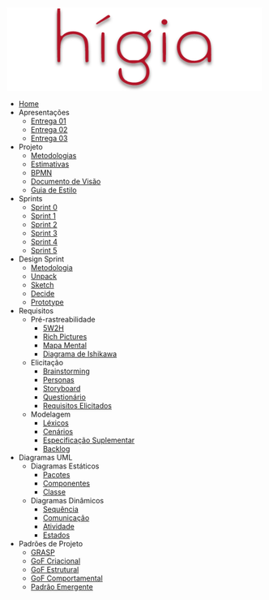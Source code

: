 <a href="/">
    <img src="assets/images/higia/higia.png" class="sidebar-logo">
</a>

- [Home](README.md)
- Apresentações
  - [Entrega 01](./videos/entrega1.md)
  - [Entrega 02](./videos/entrega2.md)
  - [Entrega 03](./videos/entrega3.md)
- Projeto
  - [Metodologias](./03-projeto/metodologias.md)
  - [Estimativas](./03-projeto/estimativas.md)
  - [BPMN](./03-projeto/bpmn.md)
  - [Documento de Visão](./03-projeto/docVisao.md)
  - [Guia de Estilo](03-projeto/guiaDeEstilo.md)
- Sprints
  - [Sprint 0](./00-sprint/sprint00.md)
  - [Sprint 1](./00-sprint/sprint01.md)
  - [Sprint 2](./00-sprint/sprint02.md)
  - [Sprint 3](./00-sprint/sprint03.md)
  - [Sprint 4](./00-sprint/sprint04.md)
  - [Sprint 5](./00-sprint/sprint05.md)
  <!-- - [Sprint 6](./00-sprint/sprint06.md) -->
- Design Sprint
  - [Metodologia](01-designSprint/metodologia.md)
  - [Unpack](./01-designSprint/brainstorming.md)
  - [Sketch](./01-designSprint/protipoPapel.md)
  - [Decide](./01-designSprint/prototipoMediaFidelidade.md)
  - [Prototype](./01-designSprint/prototipoAlta.md)
- Requisitos
  - Pré-rastreabilidade
    - [5W2H](./02-requisitos/pre-rastreabilidade/5w2h)
    - [Rich Pictures](./02-requisitos/pre-rastreabilidade/richPicture.md)
    - [Mapa Mental](./02-requisitos/pre-rastreabilidade/mapaMental.md)
    - [Diagrama de Ishikawa](./02-requisitos/pre-rastreabilidade/ishikawa.md)
  - Elicitação
    - [Brainstorming](./02-requisitos/elicitacao/brainstorming.md)
    - [Personas](./02-requisitos/elicitacao/personas.md)
    - [Storyboard](./02-requisitos/elicitacao/storyboard.md)
    - [Questionário](./02-requisitos/elicitacao/questionario.md)
    - [Requisitos Elicitados](./02-requisitos/elicitacao/requisitosElicitados.md)
  - Modelagem
    - [Léxicos](./02-requisitos/modelagem/lexicos.md)
    - [Cenários](./02-requisitos/modelagem/cenarios.md)
    - [Especificação Suplementar](./02-requisitos/modelagem/especificacaoSuplementar.md)
    - [Backlog](./02-requisitos/modelagem/backlog.md)
- Diagramas UML
  - Diagramas Estáticos
    - [Pacotes](./04-diagramasUML/diagramaPacote.md)
    - [Componentes](./04-diagramasUML/diagramaComponentes.md)
    - [Classe](./04-diagramasUML/diagramaClasse.md)
  - Diagramas Dinâmicos
    - [Sequência](./04-diagramasUML/diagramaSequencia.md)
    - [Comunicação](./04-diagramasUML/diagramaComunicacao.md)
    - [Atividade](./04-diagramasUML/diagramaAtividade.md)
    - [Estados](./04-diagramasUML/diagramaEstado.md)
- Padrões de Projeto
  - [GRASP](./05-padroesDeProjeto/GRASP.md)
  - [GoF Criacional](./05-padroesDeProjeto/GoFCriacional.md)
  - [GoF Estrutural](./05-padroesDeProjeto/GoFEstrutural.md)
  - [GoF Comportamental](./05-padroesDeProjeto/GoFComportamental.md)
  - [Padrão Emergente](./05-padroesDeProjeto/PadraoEmergente.md)
